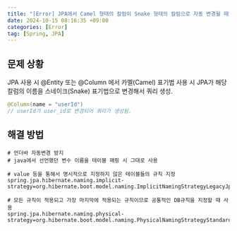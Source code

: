 ```yaml
---
title: "[Error] JPA에서 Camel 형태의 칼럼이 Snake 형태의 칼럼으로 자동 변경될 때"
date: 2024-10-15 08:16:35 +09:00
categories: [Error]
tag: [Spring, JPA]
---
```


## 문제 상황

JPA 사용 시 @Entity 또는 @Column 에서 카멜(Camel) 표기법 사용 시 JPA가 해당 칼럼의 이름을 스네이크(Snake) 표기법으로 변경해서 쿼리 생성.

```java
@Column(name = "userId")
// userId가 user_id로 변경되어 쿼리가 생성됨.
```

## 해결 방법

```properties
# 언더바 자동변경 방지
# java에서 선언했던 변수 이름을 테이블 매핑 시 그대로 사용

# value 등을 통해서 명시적으로 지정하지 않은 테이블들의 규칙 지정
spring.jpa.hibernate.naming.implicit-strategy=org.hibernate.boot.model.naming.ImplicitNamingStrategyLegacyJpaImpl

# 모든 규칙이 적용되고 가장 마지막에 적용되는 규칙이므로 공통적인 DB규칙을 지정할 때 사용
spring.jpa.hibernate.naming.physical-strategy=org.hibernate.boot.model.naming.PhysicalNamingStrategyStandardImpl
```
